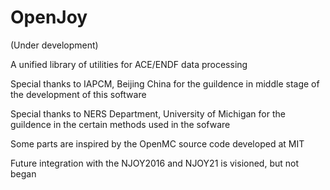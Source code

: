 # OpenJoy
(Under development)

A unified library of utilities for ACE/ENDF data processing

Special thanks to IAPCM, Beijing China for the guildence in middle stage of the development of this software 

Special thanks to NERS Department, University of Michigan for the guildence in the certain methods used in the sofware

Some parts are inspired by the OpenMC source code developed at MIT

Future integration with the NJOY2016 and NJOY21 is visioned, but not began
